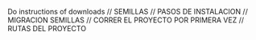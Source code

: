 Do instructions of downloads
// SEMILLAS
// PASOS DE INSTALACION // MIGRACION SEMILLAS // CORRER EL PROYECTO POR PRIMERA VEZ
// RUTAS DEL PROYECTO

